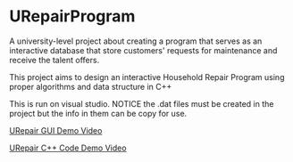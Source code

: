 # URepairProgram
A university-level project about creating a program that serves as an interactive database that store customers' requests for maintenance and receive the talent offers.

This project aims to design an interactive Household Repair Program using proper algorithms and data structure in C++

This is run on visual studio. NOTICE the .dat files must be created in the project but the info in them can be copy for use.

[URepair GUI Demo Video](https://youtu.be/Lc3MfPoLmjk)

[URepair C++ Code Demo Video](https://youtu.be/Bs1WP2IEvyA)
